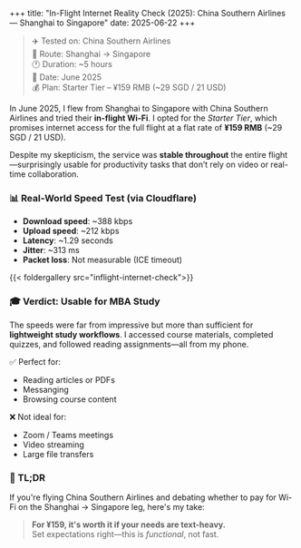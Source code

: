 +++
title: "In-Flight Internet Reality Check (2025): China Southern Airlines — Shanghai to Singapore"
date: 2025-06-22
+++

> ✈️ Tested on: China Southern Airlines  
> 🛫 Route: Shanghai → Singapore  
> 🕐 Duration: ~5 hours  
> 📅 Date: June 2025  
> 💰 Plan: Starter Tier – ¥159 RMB (~29 SGD / 21 USD)

In June 2025, I flew from Shanghai to Singapore with China Southern Airlines and tried their **in-flight Wi-Fi**. I opted for the _Starter Tier_, which promises internet access for the full flight at a flat rate of **¥159 RMB** (~29 SGD / 21 USD).

Despite my skepticism, the service was **stable throughout** the entire flight—surprisingly usable for productivity tasks that don’t rely on video or real-time collaboration.

### 📊 Real-World Speed Test (via Cloudflare)

- **Download speed**: ~388 kbps
- **Upload speed**: ~212 kbps
- **Latency**: ~1.29 seconds
- **Jitter**: ~313 ms
- **Packet loss**: Not measurable (ICE timeout)

{{< foldergallery src="inflight-internet-check">}}

### 🎓 Verdict: Usable for MBA Study

The speeds were far from impressive but more than sufficient for **lightweight study workflows**. I accessed course materials, completed quizzes, and followed reading assignments—all from my phone.

✅ Perfect for:

- Reading articles or PDFs
- Messanging
- Browsing course content

❌ Not ideal for:

- Zoom / Teams meetings
- Video streaming
- Large file transfers

### 🧠 TL;DR

If you're flying China Southern Airlines and debating whether to pay for Wi-Fi on the Shanghai → Singapore leg, here's my take:

> **For ¥159, it's worth it if your needs are text-heavy.**  
> Set expectations right—this is _functional_, not fast.
